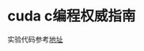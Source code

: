 # cuda c编程权威指南

实验代码参考[地址](https://github.com/Eddie-Wang1120/Professional-CUDA-C-Programming-Code-and-Notes/tree/main)